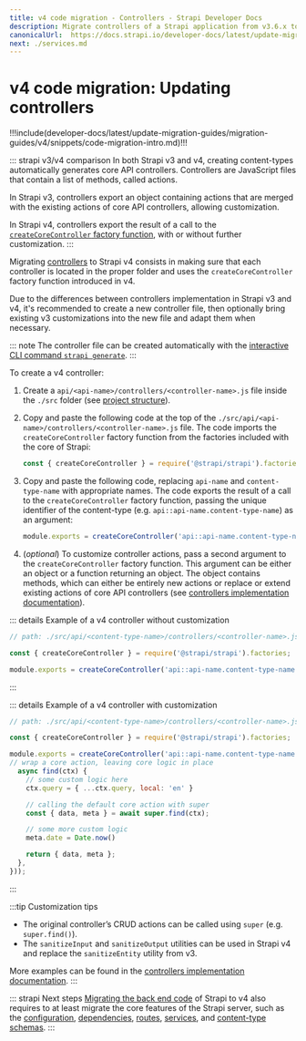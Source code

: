 ```yaml
---
title: v4 code migration - Controllers - Strapi Developer Docs
description: Migrate controllers of a Strapi application from v3.6.x to v4.0.x
canonicalUrl:  https://docs.strapi.io/developer-docs/latest/update-migration-guides/migration-guides/v4/code/backend/controllers.html
next: ./services.md
---
```


# v4 code migration: Updating controllers

!!!include(developer-docs/latest/update-migration-guides/migration-guides/v4/snippets/code-migration-intro.md)!!!

::: strapi v3/v4 comparison
In both Strapi v3 and v4, creating content-types automatically generates core API controllers. Controllers are JavaScript files that contain a list of methods, called actions.

In Strapi v3, controllers export an object containing actions  that are merged with the existing actions of core API controllers, allowing customization.

In Strapi v4, controllers export the result of a call to the [`createCoreController` factory function](/developer-docs/latest/development/backend-customization/controllers.md#implementation), with or without further customization.
:::

Migrating [controllers](/developer-docs/latest/development/backend-customization/controllers.md) to Strapi v4 consists in making sure that each controller is located in the proper folder and uses the `createCoreController` factory function introduced in v4.

Due to the differences between controllers implementation in Strapi v3 and v4, it's recommended to create a new controller file, then optionally bring existing v3 customizations into the new file and adapt them when necessary.

::: note
The controller file can be created automatically with the [interactive CLI command `strapi generate`](/developer-docs/latest/developer-resources/cli/CLI.md#strapi-generate).
:::

To create a v4 controller:

1. Create a `api/<api-name>/controllers/<controller-name>.js` file inside the `./src` folder (see [project structure](/developer-docs/latest/setup-deployment-guides/file-structure.md)).

2. Copy and paste the following code at the top of the `./src/api/<api-name>/controllers/<controller-name>.js` file. The code imports the `createCoreController` factory function from the factories included with the core of Strapi:

    ```js
    const { createCoreController } = require('@strapi/strapi').factories;
    ```

3. Copy and paste the following code, replacing `api-name` and `content-type-name` with appropriate names. The code exports the result of a call to the `createCoreController` factory function, passing the unique identifier of the content-type (e.g. `api::api-name.content-type-name`) as an argument:

    ```js
    module.exports = createCoreController('api::api-name.content-type-name')
    ```

4. (_optional_) To customize controller actions, pass a second argument to the `createCoreController` factory function. This argument can be either an object or a function returning an object. The object contains methods, which can either be entirely new actions or replace or extend existing actions of core API controllers (see [controllers implementation documentation](/developer-docs/latest/development/backend-customization/controllers.md#adding-a-new-controller)).

::: details Example of a v4 controller without customization

  ```jsx
  // path: ./src/api/<content-type-name>/controllers/<controller-name>.js

  const { createCoreController } = require('@strapi/strapi').factories;

  module.exports = createCoreController('api::api-name.content-type-name');
  ```

:::

::: details Example of a v4 controller with customization

  ```jsx
  // path: ./src/api/<content-type-name>/controllers/<controller-name>.js

  const { createCoreController } = require('@strapi/strapi').factories;

  module.exports = createCoreController('api::api-name.content-type-name', ({ strapi }) => ({
  // wrap a core action, leaving core logic in place
    async find(ctx) {
      // some custom logic here
      ctx.query = { ...ctx.query, local: 'en' }

      // calling the default core action with super
      const { data, meta } = await super.find(ctx);

      // some more custom logic
      meta.date = Date.now()

      return { data, meta };
    },
  }));

  ```

:::

:::tip Customization tips

- The original controller’s CRUD actions can be called using `super` (e.g. `super.find()`).
- The `sanitizeInput` and `sanitizeOutput` utilities can be used in Strapi v4 and replace the `sanitizeEntity` utility from v3.

More examples can be found in the [controllers implementation documentation](/developer-docs/latest/development/backend-customization/controllers.md#implementation).
:::

::: strapi Next steps
[Migrating the back end code](/developer-docs/latest/update-migration-guides/migration-guides/v4/code/backend.md) of Strapi to v4 also requires to at least migrate the core features of the Strapi server, such as the [configuration](/developer-docs/latest/update-migration-guides/migration-guides/v4/code/backend/configuration.md), [dependencies](/developer-docs/latest/update-migration-guides/migration-guides/v4/code/backend/dependencies.md), [routes](/developer-docs/latest/update-migration-guides/migration-guides/v4/code/backend/routes.md), [services](/developer-docs/latest/update-migration-guides/migration-guides/v4/code/backend/services.md), and [content-type schemas](/developer-docs/latest/update-migration-guides/migration-guides/v4/code/backend/content-type-schema.md).
:::
